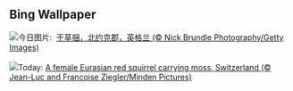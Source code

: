 ## Bing Wallpaper
![](https://www.bing.com/th?id=OHR.YorkshireHay_ZH-CN9097986997_UHD.jpg&w=1000)今日图片: &nbsp;[干草捆，北约克郡，英格兰 (© Nick Brundle Photography/Getty Images)](https://www.bing.com/th?id=OHR.YorkshireHay_ZH-CN9097986997_UHD.jpg)
<br><br/>
![](https://www.bing.com/th?id=OHR.SwissSquirrel_EN-US8185093853_UHD.jpg&w=1000)Today: [A female Eurasian red squirrel carrying moss, Switzerland (© Jean-Luc and Francoise Ziegler/Minden Pictures)](https://www.bing.com/th?id=OHR.SwissSquirrel_EN-US8185093853_UHD.jpg)
<br><br/>
